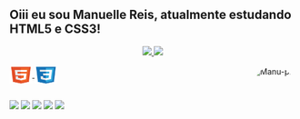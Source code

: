 ## Oiii eu sou Manuelle Reis, atualmente estudando HTML5 e CSS3!

<div align="center">
  <a href="https://github.com/manuellereis">
  <img height="180em" src="https://github-readme-stats.vercel.app/api?username=manuellereis&show_icons=true&theme=gradient&include_all_commits=true&count_private=true"/>
  <img height="180em" src="https://github-readme-stats.vercel.app/api/top-langs/?username=manuellereis&layout=compact&langs_count=7&theme=vue"/>
</div>
  
<div style="display: inline_block"><br>
  <img align="center" alt="Manu-HTML" height="30" width="40" src="https://raw.githubusercontent.com/devicons/devicon/master/icons/html5/html5-original.svg">
  <img align="center" alt="Manu-CSS" height="30" width="40" src="https://raw.githubusercontent.com/devicons/devicon/master/icons/css3/css3-original.svg">
  <img align="right" alt="Manu-pic" height="150" style="border-radius:50px;" src="https://media.discordapp.net/attachments/903478250100105287/936072360421912596/download20220103223714.png">

  ##
 
<div> 
  <a href="https://www.youtube.com/channel/UCVFQt4hUw-z3qAUsh4ZBmGA" target="_blank"><img src="https://img.shields.io/badge/YouTube-FF0000?style=for-the-badge&logo=youtube&logoColor=white" target="_blank"></a>
  <a href="https://www.instagram.com/manu.reix" target="_blank"><img src="https://img.shields.io/badge/-Instagram-%23E4405F?style=for-the-badge&logo=instagram&logoColor=white" target="_blank"></a>
 <a href="https://discord.gg/5Sx435PqRr" target="_blank"><img src="https://img.shields.io/badge/Discord-7289DA?style=for-the-badge&logo=discord&logoColor=white" target="_blank"></a> 
  <a href = "mailto:manureis270204@gmail.com"><img src="https://img.shields.io/badge/-Gmail-%23333?style=for-the-badge&logo=gmail&logoColor=white" target="_blank"></a>
  <a href="https://www.linkedin.com/in/manuelle-r-650145203" target="_blank"><img src="https://img.shields.io/badge/-LinkedIn-%230077B5?style=for-the-badge&logo=linkedin&logoColor=white" target="_blank"></a> 
  
</div>
